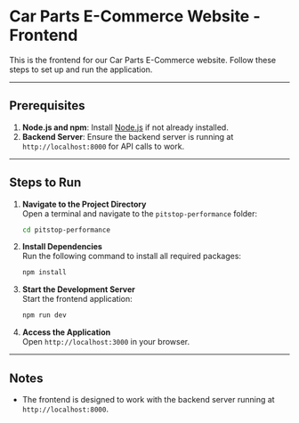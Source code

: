 # Car Parts E-Commerce Website - Frontend

This is the frontend for our Car Parts E-Commerce website. Follow these steps to set up and run the application.

---

## Prerequisites

1. **Node.js and npm**: Install [Node.js](https://nodejs.org/) if not already installed.  
2. **Backend Server**: Ensure the backend server is running at `http://localhost:8000` for API calls to work.

---

## Steps to Run

1. **Navigate to the Project Directory**  
   Open a terminal and navigate to the `pitstop-performance` folder:
   ```bash
   cd pitstop-performance

2. **Install Dependencies**  
   Run the following command to install all required packages:
   ```bash
   npm install

3. **Start the Development Server**  
   Start the frontend application:
   ```bash
   npm run dev

4. **Access the Application**  
   Open `http://localhost:3000` in your browser.

---

   ## Notes
- The frontend is designed to work with the backend server running at `http://localhost:8000`.
